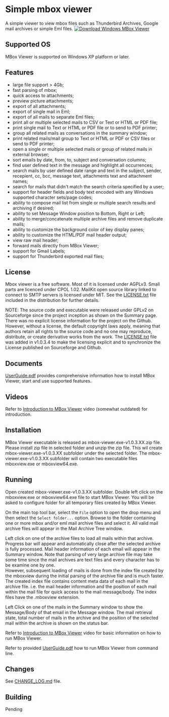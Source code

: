 Simple mbox viewer
=======

A simple viewer to view mbox files such as Thunderbird Archives, Google mail archives or simple Eml files.
[![Download Windows MBox Viewer](https://img.shields.io/sourceforge/dm/mbox-viewer.svg)](https://sourceforge.net/projects/mbox-viewer/files/latest/download)

Supported OS
------------

MBox Viewer is supported on Windows XP platform or later.

Features
--------

* large file support > 4Gb;
* fast parsing of mbox;
* quick access to attachments;
* preview picture attachments;
* export of all attachments;
* export of single mail in Eml;
* export of all mails to separate Eml files;
* print all or multiple selected mails to CSV or Text or HTML or PDF file;
* print single mail to Text or HTML or PDF file or to send to PDF printer;
* group all related mails as conversations in the summary window;
* print related mails/mail group to Text or HTML or PDF or CSV files or send to PDF printer;
* open a single or multiple selected mails or group of related mails in external browser;
* sort emails by date, from, to, subject and conversation columns;
* find user defined text in the message and highlight all occurrences;
* search mails by user defined date range and text in the subject, sender, recepient, cc, bcc, message text, attachments text and attachment names;
* search for mails that didn't match the search criteria specified by a user;
* support for header fields and body text encoded with any Windows supported character sets/page codes;
* ability to compose mail list from single or multiple search results and archiving if desired;
* ability to set Message Window position to Bottom, Right or Left;
* ability to merge/concatenate multiple archive files and remove duplicate mails;
* ability to customize the background color of key display panes;
* ability to customize the HTML/PDF mail header output;
* view raw mail header;
* forward mails directly from MBox Viewer;
* support for Gmail Labels;
* support for Thunderbird exported mail files;

License
-------
Mbox viewer is a free software. Most of it is licensed under AGPLv3.
Small parts are licenced under CPOL 1.02.
MailKit open source library linked to connect to SMTP servers is licensed under MIT.
See the [LICENSE.txt](LICENSE.txt) file included in the distribution for further details.

NOTE: The source code and executable were released under GPLv2 on Sourceforge since the project inception as shown on the Summary page.
There was no explicit license information for the project on the Github. However, without a license, the default copyright laws apply, 
meaning that authors retain all rights to the source code and no one may reproduce, distribute, or create derivative works from the work.
The [LICENSE.txt](LICENSE.txt)  file was added in v1.0.3.4 to make the licensing explicit and to synchronize the License published on Sourceforge and Github.


Documents
---------

[UserGuide.pdf](UserGuide.pdf) provides comprehensive information how to install MBox Viewer, start and use supported features.

Videos
------

Refer to [Introduction to MBox Viewer](https://www.youtube.com/watch?v=qrjjR9Bvz8k) video (somewhat outdated) for introduction.


Installation
------------

MBox Viewer executable is released as mbox-viewer.exe-v1.0.3.XX.zip file. Please install zip file in selected folder and unzip the zip file.
This wil create mbox-viewer.exe-v1.0.3.XX subfolder under the selected folder. 
The mbox-viewer.exe-v1.0.3.XX subfolder will contain two executable files mboxview.exe or mboxview64.exe.

Running
--------

Open created mbox-viewer.exe-v1.0.3.XX subfolder. Double left click on the mboxview.exe or mboxview64.exe file to start MBox Viewer. 
You will be asked to configure folder for all temporary files created by MBox Viewer.

On the main top tool bar, select the `File` option to open the drop menu and then select the `Select folder...` option. 
Browse to the folder containing one or more mbox and/or eml mail archive files and select it. All valid mail archive files will appear in the Mail Archive Tree window.

Left click on one of the archive files to load all mails within that archive.  Progress bar will appear and automatically close after the selected archive is fully processed. 
Mail header information of each email will appear in the Summary window. 
Note that parsing of very large archive file may take some time since the mail archives are text files and every character has to be examine one by one.  
However, subsequent loading of mails is done from the index file created by the mboxview during the initial parsing of the archive file and is much faster.
The created index file contains content meta data of each mail in the archive file. i.e. the mail header information and the position of each mail within the mail file for quick access to the mail message/body. 
The index files have the .mboxview extension.
	   
Left Click on one of the mails in the Summary window to show the Message/Body of that email in the Message window.
The mail retrieval state, total number of mails in the archive and the position of the selected mail within the archive is shown on the status bar.
	   
Refer to [Introduction to MBox Viewer](https://www.youtube.com/watch?v=qrjjR9Bvz8k) video for basic information on how to run MBox Viewer.

Refer to provided [UserGuide.pdf](UserGuide.pdf)  how to run MBox Viewer from command line.


Changes
-------

See [CHANGE_LOG.md](CHANGE_LOG.md) file.

Building
--------

Pending


